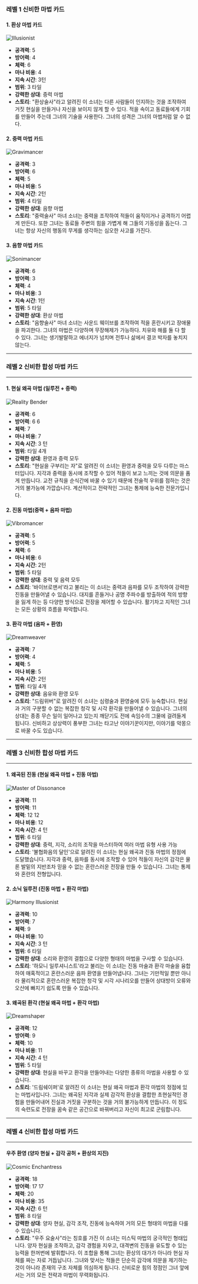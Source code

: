 ### 레벨 1 신비한 마법 카드

#### 1. 환상 마법 카드

![Illusionist](./Illusionist.png)

- **공격력**: 5
- **방어력**: 4
- **체력**: 6
- **마나 비용**: 4
- **지속 시간**: 3턴
- **범위**: 3 타일
- **강력한 상대**: 중력 마법
- **스토리**: "환상술사"라고 알려진 이 소녀는 다른 사람들이 인지하는 것을 조작하여 거짓 현실을 만들거나 자신을 보이지 않게 할 수 있다. 적을 속이고 동료들에게 기회를 만들어 주는데 그녀의 기술을 사용한다. 그녀의 성격은 그녀의 마법처럼 알 수 없다.

#### 2. 중력 마법 카드

![Gravimancer](./Gravimancer.png)

- **공격력**: 3
- **방어력**: 6
- **체력**: 5
- **마나 비용**: 5
- **지속 시간**: 2턴
- **범위**: 4 타일
- **강력한 상대**: 음향 마법
- **스토리**: "중력술사" 마녀 소녀는 중력을 조작하여 적들이 움직이거나 공격하기 어렵게 만든다. 또한 그녀는 동료들 주변의 힘을 가볍게 해 그들의 기동성을 돕는다. 그녀는 항상 자신의 행동의 무게를 생각하는 심오한 사고를 가진다.

#### 3. 음향 마법 카드

![Sonimancer](./Sonimancer.png)

- **공격력**: 6
- **방어력**: 3
- **체력**: 4
- **마나 비용**: 3
- **지속 시간**: 1턴
- **범위**: 5 타일
- **강력한 상대**: 환상 마법
- **스토리**: "음향술사" 마녀 소녀는 사운드 웨이브를 조작하여 적을 혼란시키고 장애물을 파괴한다. 그녀의 마법은 다양하며 무장해제가 가능하다. 치유와 해를 둘 다 할 수 있다. 그녀는 생기발랄하고 에너지가 넘치며 전투나 삶에서 결코 박자를 놓치지 않는다.

---

### 레벨 2 신비한 합성 마법 카드

---

#### 1. 현실 왜곡 마법 (일루전 + 중력)

![Reality Bender](./RealityBender.png)

- **공격력**: 6
- **방어력**: 6 6
- **체력**: 7
- **마나 비용**: 7
- **지속 시간**: 3 턴
- **범위**: 타일 4개
- **강력한 상대**: 환영과 중력 모두
- **스토리**: "현실을 구부리는 자"로 알려진 이 소녀는 환영과 중력을 모두 다루는 마스터입니다. 지각과 중력을 동시에 조작할 수 있어 적들이 보고 느끼는 것에 의문을 품게 만듭니다. 교전 규칙을 순식간에 바꿀 수 있기 때문에 전술적 우위를 점하는 것은 거의 불가능에 가깝습니다. 계산적이고 전략적인 그녀는 통제에 능숙한 전문가입니다.

#### 2. 진동 마법(중력 + 음파 마법)

![Vibromancer](./Vibromancer.png)

- **공격력**: 5
- **방어력**: 5
- **체력**: 6
- **마나 비용**: 6
- **지속 시간**: 2턴
- **범위**: 5 타일
- **강력한 상대**: 중력 및 음력 모두
- **스토리**: '바이브로맨서'라고 불리는 이 소녀는 중력과 음파를 모두 조작하여 강력한 진동을 만들어낼 수 있습니다. 대지를 흔들거나 공명 주파수를 방출하여 적의 방향을 잃게 하는 등 다양한 방식으로 전장을 제어할 수 있습니다. 활기차고 지적인 그녀는 모든 상황의 흐름을 파악합니다.

#### 3. 환각 마법 (음파 + 환영)

![Dreamweaver](./Dreamweaver.png)

- **공격력**: 7
- **방어력**: 4
- **체력**: 5
- **마나 비용**: 5
- **지속 시간**: 2턴
- **범위**: 타일 4개
- **강력한 상대**: 음유와 환영 모두
- **스토리**: "드림위버"로 알려진 이 소녀는 심령술과 환영술에 모두 능숙합니다. 현실과 거의 구분할 수 없는 복잡한 청각 및 시각 환각을 만들어낼 수 있습니다. 그녀의 상대는 종종 무슨 일이 일어나고 있는지 깨닫기도 전에 속임수의 그물에 걸려들게 됩니다. 신비하고 상상력이 풍부한 그녀는 타고난 이야기꾼이지만, 이야기를 악몽으로 바꿀 수도 있습니다.

---

### 레벨 3 신비한 합성 마법 카드

---

#### 1. 왜곡된 진동 (현실 왜곡 마법 + 진동 마법)

![Master of Dissonance](./MasterofDissonance.png)

- **공격력**: 11
- **방어력**: 11
- **체력**: 12 12
- **마나 비용**: 12
- **지속 시간**: 4 턴
- **범위**: 6 타일
- **강력한 상대**: 중력, 지각, 소리의 조작을 마스터하여 여러 마법 유형 사용 가능
- **스토리**: '불협화음의 달인'으로 알려진 이 소녀는 현실 왜곡과 진동 마법의 정점에 도달했습니다. 지각과 중력, 음파를 동시에 조작할 수 있어 적들이 자신의 감각은 물론 발밑의 지반조차 믿을 수 없는 혼란스러운 전장을 만들 수 있습니다. 그녀는 통제와 혼란의 전형입니다.

#### 2. 소닉 일루전 (진동 마법 + 환각 마법)

![Harmony Illusionist](./HarmonyIllusionist.png)

- **공격력**: 10
- **방어력**: 7
- **체력**: 9
- **마나 비용**: 10
- **지속 시간**: 3 턴
- **범위**: 6 타일
- **강력한 상대**: 소리와 환영의 결합으로 다양한 형태의 마법을 구사할 수 있습니다.
- **스토리**: '하모니 일루셔니스트'라고 불리는 이 소녀는 진동 마술과 환각 마술을 융합하여 매혹적이고 혼란스러운 음파 환영을 만들어냅니다. 그녀는 기만적일 뿐만 아니라 물리적으로 혼란스러운 복잡한 청각 및 시각 시나리오를 만들어 상대방이 오류와 오산에 빠지기 쉽도록 만들 수 있습니다.

#### 3. 왜곡된 환각 (현실 왜곡 마법 + 환각 마법)

![Dreamshaper](./Dreamshaper.png)

- **공격력**: 12
- **방어력**: 9
- **체력**: 10
- **마나 비용**: 11
- **지속 시간**: 4 턴
- **범위**: 5 타일
- **강력한 상대**: 현실을 바꾸고 환각을 만들어내는 다양한 종류의 마법을 사용할 수 있습니다.
- **스토리**: '드림쉐이퍼'로 알려진 이 소녀는 현실 왜곡 마법과 환각 마법의 정점에 있는 마법사입니다. 그녀는 왜곡된 지각과 실제 감각적 환상을 결합한 초현실적인 경험을 만들어내어 진실과 거짓을 구분하는 것을 거의 불가능하게 만듭니다. 이 정도의 숙련도로 전장을 꿈속 같은 공간으로 바꿔버리고 자신이 최고로 군림합니다.

---

### 레벨 4 신비한 합성 마법 카드

---

#### 우주 환영 (양자 현실 + 감각 공허 + 환상의 지진)

![Cosmic Enchantress](./CosmicEnchantress.png)

- **공격력**: 18
- **방어력**: 17 17
- **체력**: 20
- **마나 비용**: 35
- **지속 시간**: 6 턴
- **범위**: 8 타일
- **강력한 상대**: 양자 현실, 감각 조작, 진동에 능숙하여 거의 모든 형태의 마법을 다룰 수 있습니다.
- **스토리**: "우주 요술사"라는 칭호를 가진 이 소녀는 미스틱 마법의 궁극적인 형태입니다. 양자 현실을 조작하고, 감각 경험을 지우고, 대격변의 진동을 유도할 수 있는 능력을 한꺼번에 발휘합니다. 이 조합을 통해 그녀는 환상의 대가가 아니라 현실 자체를 짜는 자로 거듭납니다. 그녀와 맞서는 적들은 단순히 감각에 의문을 제기하는 것이 아니라 존재의 구조 자체를 의심하게 됩니다. 신비로운 힘의 정점인 그녀 앞에서는 거의 모든 전략과 마법이 무력화됩니다.
